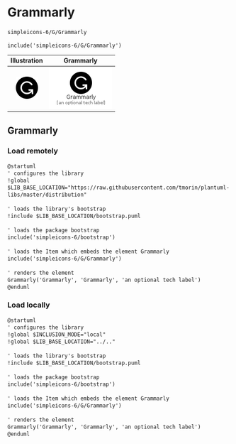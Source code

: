 # Grammarly


```text
simpleicons-6/G/Grammarly
```

```text
include('simpleicons-6/G/Grammarly')
```



| Illustration | Grammarly |
| :---: | :---: |
| ![illustration for Illustration](../../simpleicons-6/G/Grammarly.png) | ![illustration for Grammarly](../../simpleicons-6/G/Grammarly.Local.png) |




## Grammarly

### Load remotely
```plantuml
@startuml
' configures the library
!global $LIB_BASE_LOCATION="https://raw.githubusercontent.com/tmorin/plantuml-libs/master/distribution"

' loads the library's bootstrap
!include $LIB_BASE_LOCATION/bootstrap.puml

' loads the package bootstrap
include('simpleicons-6/bootstrap')

' loads the Item which embeds the element Grammarly
include('simpleicons-6/G/Grammarly')

' renders the element
Grammarly('Grammarly', 'Grammarly', 'an optional tech label')
@enduml
```

### Load locally
```plantuml
@startuml
' configures the library
!global $INCLUSION_MODE="local"
!global $LIB_BASE_LOCATION="../.."

' loads the library's bootstrap
!include $LIB_BASE_LOCATION/bootstrap.puml

' loads the package bootstrap
include('simpleicons-6/bootstrap')

' loads the Item which embeds the element Grammarly
include('simpleicons-6/G/Grammarly')

' renders the element
Grammarly('Grammarly', 'Grammarly', 'an optional tech label')
@enduml
```

